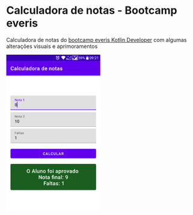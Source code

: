 # Calculadora de notas - Bootcamp everis

Calculadora de notas do [bootcamp everis Kotlin Developer](https://digitalinnovation.one/bootcamps/everis-kotlin-developer) com algumas alterações visuais e aprimoramentos

<img src="./captura_de_tela.png" alt="Captura de tela 1"
width="250">
